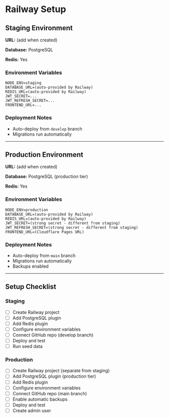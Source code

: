 # Railway Setup

## Staging Environment

**URL:** (add when created)

**Database:** PostgreSQL

**Redis:** Yes

### Environment Variables

```
NODE_ENV=staging
DATABASE_URL=(auto-provided by Railway)
REDIS_URL=(auto-provided by Railway)
JWT_SECRET=...
JWT_REFRESH_SECRET=...
FRONTEND_URL=...
```

### Deployment Notes

- Auto-deploy from `develop` branch
- Migrations run automatically

---

## Production Environment

**URL:** (add when created)

**Database:** PostgreSQL (production tier)

**Redis:** Yes

### Environment Variables

```
NODE_ENV=production
DATABASE_URL=(auto-provided by Railway)
REDIS_URL=(auto-provided by Railway)
JWT_SECRET=(strong secret - different from staging)
JWT_REFRESH_SECRET=(strong secret - different from staging)
FRONTEND_URL=(Cloudflare Pages URL)
```

### Deployment Notes

- Auto-deploy from `main` branch
- Migrations run automatically
- Backups enabled

---

## Setup Checklist

### Staging

- [ ] Create Railway project
- [ ] Add PostgreSQL plugin
- [ ] Add Redis plugin
- [ ] Configure environment variables
- [ ] Connect GitHub repo (develop branch)
- [ ] Deploy and test
- [ ] Run seed data

### Production

- [ ] Create Railway project (separate from staging)
- [ ] Add PostgreSQL plugin (production tier)
- [ ] Add Redis plugin
- [ ] Configure environment variables
- [ ] Connect GitHub repo (main branch)
- [ ] Enable automatic backups
- [ ] Deploy and test
- [ ] Create admin user

